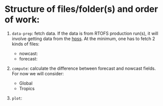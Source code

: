 # Structure of files/folder(s) and order of work:

1. `data-prep`: fetch data. 
    If the data is from RTOFS production run(s), it will involve getting data from the [hpss](https://docs.rdhpcs.noaa.gov/data/nescc_hpss.html#nescc-hpss-data-structure). At the minimum, one has to fetch 2 kinds of files:
    - nowcast:
    - forecast:

2. `compute`: calculate the difference between forecast and nowcast fields.
    For now we will consider:
    - Global
    - Tropics

3. `plot`:

